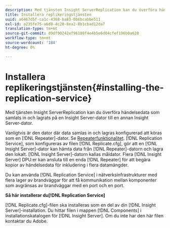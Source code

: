 ```yaml
---
description: Med tjänsten Insight ServerReplication kan du överföra händelsedata som samlats in och lagrats på en Insight Server-dator till en annan Insight Server-dator.
title: Installera replikeringstjänsten
uuid: a6467d5f-ca1c-4368-ba83-0b6bcabbe511
exl-id: a235fe75-a6d0-4c20-8ea2-8b1cbad12da7
translation-type: tm+mt
source-git-commit: d9df90242ef96188f4e4b5e6d04cfef196b0a628
workflow-type: tm+mt
source-wordcount: '184'
ht-degree: 0%

---
```


# Installera replikeringstjänsten{#installing-the-replication-service}

Med tjänsten Insight ServerReplication kan du överföra händelsedata som samlats in och lagrats på en Insight Server-dator till en annan Insight Server-dator.

Vanligtvis är den dator där data samlas in och lagras konfigurerad att köras som en [!DNL Repeater]-dator. Se [Repeaterfunktionalitet](../../../home/c-inst-svr/c-rptr-fntly/c-rptr-fntly.md). [!DNL Replication Service], som konfigureras av filen [!DNL Replicate.cfg], gör att en [!DNL Insight Server]-dator kan hämta data från [!DNL Repeater]-datorn och lagra den lokalt. [!DNL Insight Server]-datorn kallas måldator. Flera [!DNL Insight Server] DPU:er kan ansluta till en enda [!DNL Repeater] för att begära kopior av händelsedata för inkludering i flera datamängder.

Du kan använda [!DNL Replication Service] i nätverksinfrastrukturer med flera lager av brandväggar för att få kommunikation mellan komponenter som avgränsas av brandväggar med en port och en port.

**Så här installerar du[!DNL Replication Service]**

[!DNL Replicate.cfg]-filen ska installeras som en del av din [!DNL Insight Server]-installation. Du hittar filen i mappen [!DNL Components] i installationskatalogen för [!DNL Insight Server]. Om du inte har den här filen kontaktar du Adobe.
